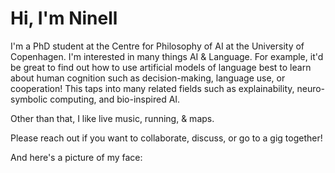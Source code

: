 # Hi, I'm Ninell

I'm a PhD student at the Centre for Philosophy of AI at the University of Copenhagen. I'm interested in many things AI & Language. For example, it'd be great to find out how to use artificial models of language best to learn about human cognition such as decision-making, language use, or cooperation! This taps into many related fields such as explainability, neuro-symbolic computing, and bio-inspired AI.

Other than that, I like live music, running, & maps.

Please reach out if you want to collaborate, discuss, or go to a gig together!

And here's a picture of my face:
